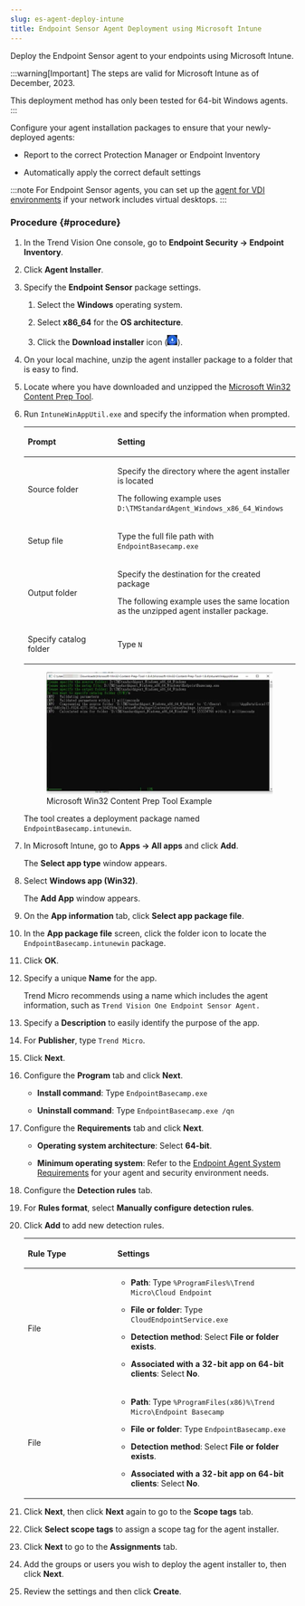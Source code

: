 ```yaml
---
slug: es-agent-deploy-intune
title: Endpoint Sensor Agent Deployment using Microsoft Intune
---
```


Deploy the Endpoint Sensor agent to your endpoints using Microsoft Intune.

:::warning[Important]
The steps are valid for Microsoft Intune as of December, 2023.

This deployment method has only been tested for 64-bit Windows agents.
:::

Configure your agent installation packages to ensure that your newly-deployed agents:

- Report to the correct Protection Manager or Endpoint Inventory

- Automatically apply the correct default settings

:::note
For Endpoint Sensor agents, you can set up the [agent for VDI environments](create-golden-agent-image.md) if your network includes virtual desktops.
:::

### Procedure {#procedure}

1.  In the Trend Vision One console, go to **Endpoint Security → Endpoint Inventory**.

2.  Click **Agent Installer**.

3.  Specify the **Endpoint Sensor** package settings.

    1.  Select the **Windows** operating system.

    2.  Select **x86_64** for the **OS architecture**.

    3.  Click the **Download installer** icon (![](/images/downloadInstaller=20230617123737.webp)).

4.  On your local machine, unzip the agent installer package to a folder that is easy to find.

5.  Locate where you have downloaded and unzipped the [Microsoft Win32 Content Prep Tool](https://github.com/Microsoft/Microsoft-Win32-Content-Prep-Tool).

6.  Run `IntuneWinAppUtil.exe` and specify the information when prompted.

    <table>
    <colgroup>
    <col style="width: 33%" />
    <col style="width: 67%" />
    </colgroup>
    <thead>
    <tr>
    <th><p>Prompt</p></th>
    <th><p>Setting</p></th>
    </tr>
    </thead>
    <tbody>
    <tr>
    <td><p>Source folder</p></td>
    <td><p>Specify the directory where the agent installer is located</p>
    <p>The following example uses <code>D:\TMStandardAgent_Windows_x86_64_Windows</code></p></td>
    </tr>
    <tr>
    <td><p>Setup file</p></td>
    <td><p>Type the full file path with <code>EndpointBasecamp.exe</code></p></td>
    </tr>
    <tr>
    <td><p>Output folder</p></td>
    <td><p>Specify the destination for the created package</p>
    <p>The following example uses the same location as the unzipped agent installer package.</p></td>
    </tr>
    <tr>
    <td><p>Specify catalog folder</p></td>
    <td><p>Type <code>N</code></p></td>
    </tr>
    </tbody>
    </table>

    <figure>
    <img src="./images/Win32Tool=GUID-fc84ca78-6051-466c-9c47-dea74f1e02ad.webp" />
    <figcaption>Microsoft Win32 Content Prep Tool Example</figcaption>
    </figure>

    The tool creates a deployment package named `EndpointBasecamp.intunewin`.

7.  In Microsoft Intune, go to **Apps → All apps** and click **Add**.

    The **Select app type** window appears.

8.  Select **Windows app (Win32)**.

    The **Add App** window appears.

9.  On the **App information** tab, click **Select app package file**.

10. In the **App package file** screen, click the folder icon to locate the `EndpointBasecamp.intunewin` package.

11. Click **OK**.

12. Specify a unique **Name** for the app.

    Trend Micro recommends using a name which includes the agent information, such as `Trend Vision One Endpoint Sensor Agent.`

13. Specify a **Description** to easily identify the purpose of the app.

14. For **Publisher**, type `Trend Micro`.

15. Click **Next**.

16. Configure the **Program** tab and click **Next**.

    - **Install command**: Type `EndpointBasecamp.exe`

    - **Uninstall command**: Type `EndpointBasecamp.exe /qn`

17. Configure the **Requirements** tab and click **Next**.

    - **Operating system architecture**: Select **64-bit**.

    - **Minimum operating system**: Refer to the [Endpoint Agent System Requirements](endpoint-agent-system-requirements.md) for your agent and security environment needs.

18. Configure the **Detection rules** tab.

19. For **Rules format**, select **Manually configure detection rules**.

20. Click **Add** to add new detection rules.

    <table>
    <colgroup>
    <col style="width: 33%" />
    <col style="width: 67%" />
    </colgroup>
    <thead>
    <tr>
    <th><p>Rule Type</p></th>
    <th><p>Settings</p></th>
    </tr>
    </thead>
    <tbody>
    <tr>
    <td><p>File</p></td>
    <td><ul>
    <li><p><strong>Path</strong>: Type <code>%ProgramFiles%\Trend Micro\Cloud Endpoint</code></p></li>
    <li><p><strong>File or folder</strong>: Type <code>CloudEndpointService.exe</code></p></li>
    <li><p><strong>Detection method</strong>: Select <strong>File or folder exists</strong>.</p></li>
    <li><p><strong>Associated with a 32-bit app on 64-bit clients</strong>: Select <strong>No</strong>.</p></li>
    </ul></td>
    </tr>
    <tr>
    <td><p>File</p></td>
    <td><ul>
    <li><p><strong>Path</strong>: Type <code>%ProgramFiles(x86)%\Trend Micro\Endpoint Basecamp</code></p></li>
    <li><p><strong>File or folder</strong>: Type <code>EndpointBasecamp.exe</code></p></li>
    <li><p><strong>Detection method</strong>: Select <strong>File or folder exists</strong>.</p></li>
    <li><p><strong>Associated with a 32-bit app on 64-bit clients</strong>: Select <strong>No</strong>.</p></li>
    </ul></td>
    </tr>
    </tbody>
    </table>

21. Click **Next**, then click **Next** again to go to the **Scope tags** tab.

22. Click **Select scope tags** to assign a scope tag for the agent installer.

23. Click **Next** to go to the **Assignments** tab.

24. Add the groups or users you wish to deploy the agent installer to, then click **Next**.

25. Review the settings and then click **Create**.
